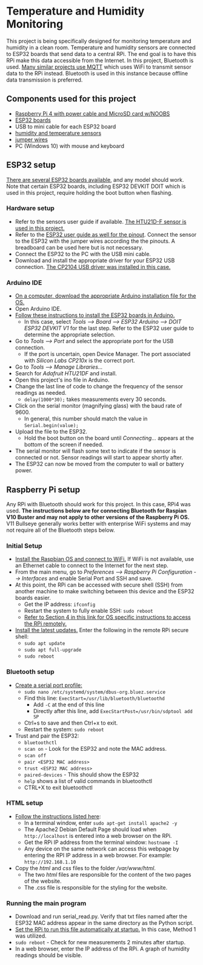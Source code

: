 # Temperature and Humidity Monitoring

This project is being specifically designed for monitoring temperature and humidity in a clean room. Temperature and humidity sensors are connected to ESP32 boards that send data to a central RPi. The end goal is to have this RPi make this data accessible from the Internet. In this project, Bluetooth is used. [Many similar projects use MQTT](https://diyi0t.com/introduction-into-mqtt/) which uses WiFi to transmit sensor data to the RPi instead. Bluetooth is used in this instance because offline data transmission is preferred.

## Components used for this project
- [Raspberry Pi 4 with power cable and MicroSD card w/NOOBS](https://www.canakit.com/raspberry-pi-4-starter-kit.html)
- [ESP32 boards](https://www.amazon.com/DORHEA-Development-NodeMCU-32S-Microcontroller-Integrated/dp/B086MGH7JV/)
- USB to mini cable for each ESP32 board
- [humidity and temperature sensors](https://www.adafruit.com/product/3515)
- [jumper wires](https://www.amazon.com/EDGELEC-Breadboard-Optional-Assorted-Multicolored/dp/B07GD2BWPY/)
- PC (Windows 10) with mouse and keyboard

## ESP32 setup
[There are several ESP32 boards available](https://makeradvisor.com/esp32-development-boards-review-comparison/), and any model should work. Note that certain ESP32 boards, including ESP32 DEVKIT DOIT which is used in this project, require holding the boot button when flashing.

### Hardware setup
- Refer to the sensors user guide if available. [The HTU21D-F sensor is used in this project.](https://learn.adafruit.com/adafruit-htu21d-f-temperature-humidity-sensor/wiring-and-test)
- Refer to the [ESP32 user guide as well for the pinout](https://images-na.ssl-images-amazon.com/images/I/518Z-EBLHgL._AC_.jpg).
Connect the sensor to the ESP32 with the jumper wires according the the pinouts. A breadboard can be used here but is not necessary.
- Connect the ESP32 to the PC with the USB mini cable.
- Download and install the appropriate driver for your ESP32 USB connection. [The CP2104 USB driver was installed in this case.](http://www.silabs.com/products/development-tools/software/usb-to-uart-bridge-vcp-drivers)

### Arduino IDE
- [On a computer, download the appropriate Arduino installation file for the OS.](https://www.arduino.cc/en/software)
- Open Arduino IDE.
- [ Follow these instructions to install the ESP32 boards in Arduino.](https://github.com/espressif/arduino-esp32/bloba/master/docs/arduino-ide/boards_manager.md)
    - In this case, select *Tools --> Board --> ESP32 Arduino --> DOIT ESP32 DEVKIT V1* for the last step. Refer to the ESP32 user guide to determine the appropriate selection.
- Go to *Tools --> Port* and select the appropriate port for the USB connection.
    - If the port is uncertain, open Device Manager. The port associated with *Silicon Labs CP210x* is the correct port.
- Go to *Tools --> Manage Libraries...*
- Search for *Adafruit HTU21DF* and install.
- Open this project's ino file in Arduino.
- Change the last line of code to change the frequency of the sensor readings as needed.
    - ```delay(1000*30);``` takes measurements every 30 seconds.
- Click on the serial monitor (magnifying glass) with the baud rate of 9600.
    - In general, this number should match the value in ```Serial.begin(value);``` 
- Upload the file to the ESP32.
    - Hold the boot button on the board until *Connecting...* appears at the bottom of the screen if needed.
- The serial monitor will flash some text to indicate if the sensor is connected or not. Sensor readings will start to appear shortly after.
- The ESP32 can now be moved from the computer to wall or battery power.

## Raspberry Pi setup
Any RPi with Bluetooth should work for this project. In this case, RPi4 was used.  **The instructions below are for connecting Bluetooth for Raspian V10 Buster and may not apply to other versions of the Raspberry Pi OS.** V11 Bullseye  generally works better with enterprise WiFi systems and may not require all of the Bluetooth steps below.

### Initial Setup
- [Install the Raspbian OS and connect to WiFi.](https://www.canakit.com/Media/CanaKit-Raspberry-Pi-Quick-Start-Guide-4.0.pdf) If WiFi is not available, use an Ethernet cable to connect to the Internet for the next step.
- From the main menu, go to *Preferences --> Raspberry Pi Configuration --> Interfaces* and enable Serial Port and SSH and save.
- At this point, the RPi can be accessed with secure shell (SSH) from another machine to make switching between this device and the ESP32 boards easier.
    - Get the IP address: ```ifconfig```
    - Restart the system to fully enable SSH: ```sudo reboot```
    - [Refer to Section 4 in this link for OS specific instructions to access the RPi remotely.](https://www.raspberrypi.org/documentation/remote-access/ssh/) 
- [Install the latest updates.](https://www.raspberrypi.org/documentation/raspbian/updating.md) Enter the following in the remote RPi secure shell:
    - ```sudo apt update```
    - ```sudo apt full-upgrade```
    - ```sudo reboot```

### Bluetooth setup
- [Create a serial port profile:](https://www.teachmemicro.com/setting-raspberry-pi-zero-bluetooth/)
    - ```sudo nano /etc/systemd/system/dbus-org.bluez.service```
    - Find this line: ```ExecStart=/usr/lib/bluetooth/bluetoothd```
        - Add ```-C``` at the end of this line
        - Directly after this line, add ```ExecStartPost=/usr/bin/sdptool add SP```
    - Ctrl+s to save and then Ctrl+x to exit.
    - Restart the system: ```sudo reboot```
- Trust and pair the ESP32:
    - ```bluetoothctl```
    - ```scan on``` - Look for the ESP32 and note the MAC address.
    - ```scan off```
    - ```pair <ESP32 MAC address>```
    - ```trust <ESP32 MAC address>```
    - ```paired-devices``` - This should show the ESP32
    - ```help``` shows a list of valid commands in bluetoothctl
    - CTRL+X to exit bluetoothctl

### HTML setup
- [Follow the instructions listed here](https://projects.raspberrypi.org/en/projects/lamp-web-server-with-wordpress/2):
    - In a terminal window, enter ```sudo apt-get install apache2 -y```
    - The Apache2 Debian Default Page should load when ```http://localhost``` is entered into a web browser on the RPi.
    - Get the RPi IP address from the terminal window: ```hostname -I```    
    - Any device on the same network can access this webpage by entering the RPI IP address in a web browser. For example: ```http://192.168.1.10``` 
- Copy the *html* and *css* files to the folder */var/www/html*.
    - The two *html* files are responsible for the content of the two pages of the website.
    - The .css file is responsible for the styling for the website.

### Running the main program
- Download and run serial_read.py. Verify that txt files named after the ESP32 MAC address appear in the same directory as the Python script.
- [Set the RPi to run this file automatically at startup.](https://www.makeuseof.com/how-to-run-a-raspberry-pi-program-script-at-startup/) In this case, Method 1 was utilized.
- ```sudo reboot``` - Check for new measurements 2 minutes after startup.
- In a web browser, enter the IP address of the RPi. A graph of humidity readings should be visible.
